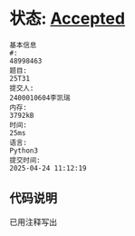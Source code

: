# 状态: [Accepted](http://xzmdsa.openjudge.cn/2025test33/solution/48998463/)
```
基本信息
#:
48998463
题目:
25T31
提交人:
2400010604李凯瑞
内存:
3792kB
时间:
25ms
语言:
Python3
提交时间:
2025-04-24 11:12:19
```

## 代码说明
已用注释写出